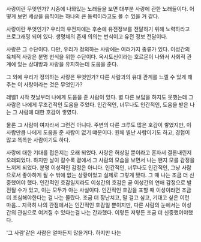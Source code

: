
사랑이란 무엇인가?
시중에 나와있는 노래들을 보면 대부분 사랑에 관한 노래들이다.
어떻게 보면 세상을 움직이는 하나의 큰 동력이라고도 볼 수 있을 거 같다.

사랑이란 무엇인가?
우리의 유전자에는 후손에 유전정보를 전달하기 위해 노력하라고 프로그래밍 되어 있다.
생명체의 존재 의의는 번식이고 유전 정보 전달이다.

사랑은 그 수단이다.
다만, 우리가 정의하는 사랑에는 여러가지 종류가 있다.
이성간의 육체적 사랑은 분명 번식을 위한 수단이다.
옥시토신이라는 호르몬이 나와서 사회적 관계에 있는 상대방과 사랑을 유지하는데 도움을 준다.


그 외에 우리가 정의하는 사랑은 무엇인가?
다른 사람과의 유대 관계를 느낄 수 있게 해주는 이 사랑이라는 것은 무엇인가?






레벨1 시작 첫날부터 나에게 도움을 준 사람이 있다.
별 다른 보답을 하지도 못했는데 그 사람은 나에게 무조건적인 도움을 주었다.
인간적인, 너무나도 인간적인, 도움을 받은 나는 그 사람에 대한 호감이 쌓였다.

물론 그 사람이 여자라서 그런건 아니다.
주변의 다른 크루도 많은 호감이 쌓였지만, 이 사람만큼 나에게 도움을 준 사람이 없기 떄문이다.
원체 별난 사람이기도 하고, 경험이 많고 똑똑한 사람이기도 하다.

사랑에 대한 기대를 접은지는 오래 되었다.
사랑은 허상일 뿐이라고 혼자서 결론내린지 오래되었다.
하지만 날이 갈수록 곁에서 그 사람의 모습을 보면서 나는 왠지 모를 감정을 느끼게 되었다.
분명 이성적인 감정은 아니다. 인간적인, 너무나도 인간적인, 그냥 사람으로서 좋아하게 될 수 밖에 없는 상황이었고 실제로 그렇게 됐다.
그 때 나는 조금 더 신중했어야 했다. 인간적인 호감일지라도 이성간의 호감은 곧 이성간의 연애 감정으로 발전될 수가 있고, 이는 모두가 아는 사실이다. 인간적인 호감을 표할 때 이성이라면 조금 더 조심해야한다는 걸 나는 몰랐다. 
조금 더 장난치고, 말 걸고 싶고, 기대고 싶은 이런 마음... 지극히 나의 관점에서는 인간적인 호감일 뿐이지만, 다른 사람의 눈에서는 이성간의 관심으로 여겨질 수 있다는걸 나는 간과했다. 이렇든 저렇든 조금 더 신중했어야했다.

'그 사람'같은 사람은 얼마든지 많을거다. 하지만 나는 